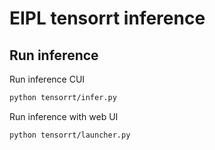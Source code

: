 # EIPL tensorrt inference

## Run inference

Run inference CUI
```bash
python tensorrt/infer.py
```

Run inference with web UI
```bash
python tensorrt/launcher.py
```
